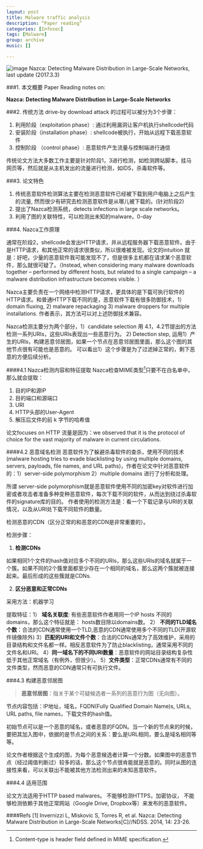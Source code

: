 ```yaml
---
layout: post
title: Malware traffic analysis
description: “Paper reading”
categories: [Infosec]
tags: [Malware]
group: archive
music: []

---
```


![image](http://ef67fc04ce9b132c2b32-8aedd782b7d22cfe0d1146da69a52436.r14.cf1.rackcdn.com/in-britain-malware-most-foul-showcase_image-5-a-8255.jpg)
Nazca: Detecting Malware Distribution in Large-Scale Networks, last update (2017.3.3)
<!-- more -->

###1. 本文概要
Paper Reading notes on:

**Nazca: Detecting Malware Distribution in Large-Scale Networks**

###2. 传统方法
drive-by download attack 的过程可以被分为3个步骤：

1. 利用阶段（exploitation phase）: 通过利用漏洞让客户机执行shellcode代码
2. 安装阶段（installation phase）: shellcode被执行，开始从远程下载恶意软件
3. 控制阶段 （control phase）: 恶意软件产生流量与控制端进行通信

传统论文方法大多数工作主要是针对阶段1，3进行检测，如检测跨站脚本，挂马网页等，然后就是从主机发出的流量进行检测，如IDS，杀毒软件等。


###3. 论文特色

1. 传统恶意软件检测算法主要在检测恶意软件已经被下载到用户电脑上之后产生的流量, 然而很少有研究去检测恶意软件是从哪儿被下载的。(针对阶段2)
2. 提出了Nazca检测系统，detects infections in large scale networks。
3. 利用了图的关联特性，可以检测出未知的malware，0-day




###4. Nazca工作原理

通常在阶段2，shellcode会发出HTTP请求，并从远程服务器下载恶意软件。由于是HTTP请求，和其他正常的请求很类似，所以很难被发现。论文的intuition 就是：好吧，少量的恶意软件我可能发现不了，但是很多主机都在请求某个恶意软件，那么就很可疑了。（Instead, when considering many malware downloads together – performed by different hosts, but related to a single campaign – a malware distribution infrastructure becomes visible. ）

Nazca主要负责在一个网络中检测HTTP请求，更具体的是下载可执行软件的HTTP请求。和普通HTTP下载不同的是，恶意软件下载有很多防御技术，1）domain fluxing, 2) malware repackaging 3) malware droppers for multiple installations. 作者表示，其方法可以对上述防御技术兼容。


Nazca检测主要分为两个部分，1）candidate selection 用 4.1，4.2节提出的方法检测一系列URIs，这些URIs表现出一些恶意行为。 2) Detection step, 运用1）产生的URIs，构建恶意邻居图，如果一个节点在恶意邻居图里面，那么这个图的其他节点很有可能也是恶意的。 可以看出1）这个步骤是为了过滤掉正常的，剩下恶意的方便后续分析。


####4.1 Nazca检测内容和特征提取
Nazca检查MIME类型[^1]只要不在白名单中，那么就会提取：

1. 目的IP和源IP
2. 目的端口和源端口
3. URI 
4. HTTP头部的User-Agent 
5. 解压后文件的前 k 字节的哈希值

论文focuses on HTTP 流量是因为：we observed that it is the protocol of choice for the  vast majority of malware in current circulations.



[^1]:  Content-type is header field defined in MIME specification.

####4.2 恶意域名检测
恶意软件为了躲避杀毒软件的查杀，使用不同的技术(malware hosting tries to evade blacklisting by using multiple domains, servers, payloads, file names, and URL paths)，作者在论文中针对恶意软件的：1）server-side polymorphism 2）multiple domains 进行了分析和处理。

所谓 server-side polymorphism就是恶意软件使用不同的加密key对软件进行加密或者攻击者准备多种变种恶意软件，每次下载不同的软件，从而达到绕过杀毒软件的signature库的目的。 作者使用的检测方法是：看一个下载记录与URI的关联情况，以及从URI处下载不同软件的数量。

检测恶意的CDN（区分正常的和恶意的CDN是非常重要的）。

检测步骤：

1. **检测CDNs**

如果相同1个文件的hash值对应多个不同的URIs，那么这些URIs的域名就属于一个簇。如果不同的2个簇里面都至少存在一个相同的域名，那么这两个簇就被连接起来。最后形成的这些簇就是CDNs.


2. **区分恶意和正常CDNs**

采用方法：机器学习

提取特征：1） **域名关联度**: 有些恶意软件作者用同一个IP hosts 不同的 domains，那么这个特征就是： hosts数目除以domains数。 2） **不同的TLD域名个数**：合法的CDN通常使用一个TLD,恶意的CDN通常使用多个不同的TLD(开源软件镜像除外)  3）**匹配的URI和文件个数**：合法的CDNs通常为了高效维护，采用的目录结构和文件名都一样。相反恶意软件为了防止blacklisting，通常采用不同的文件名和URI。 4）**同一域名下的不同URI数量**：恶意软件的网站目录结构复杂性低于其他正常域名（有例外，但很少）。 5）**文件类型**：正常CDNs通常有不同的文件类型，然而恶意的CDN通常只有可执行文件。

###4.3 构建恶意邻居图

>**恶意邻居图**：指关于某个可疑候选者一系列的恶意行为图（无向图）。

节点内容包括：IP地址，域名，FQDN(Fully Qualified Domain Name)s, URLs, URL paths, file names，下载文件的hash值。 

初始节点可以是一个恶意的域名，或者恶意的FQDN。当一个新的节点来的时候，要把其加入图中，依据的是节点之间的关系：要么是URL相同，要么是域名相同等等。

论文作者根据这个生成的图，为每个恶意候选者计算一个分数。如果图中的恶意节点（经过阈值判断过）较多的话，那么这个节点很肯能就是恶意的。同时从图的连接性来看，可以关联出不能被其他方法检测出来的未知恶意软件。

###4.4 适用范围

论文方法适用于HTTP based malwares。 不能够检测HTTPS，加密协议， 不能够检测依赖于其他正常网站（Google Drive, Dropbox等）来发布的恶意软件。

####Refs
[1] Invernizzi L, Miskovic S, Torres R, et al. Nazca: Detecting Malware Distribution in Large-Scale Networks[C]//NDSS. 2014, 14: 23-26.




